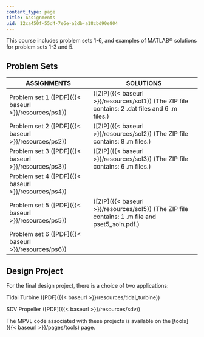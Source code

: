```yaml
---
content_type: page
title: Assignments
uid: 12ca450f-55d4-7e6e-a2db-a18cbd90e804
---
```


This course includes problem sets 1-6, and examples of MATLAB® solutions for problem sets 1-3 and 5.

Problem Sets
------------

| ASSIGNMENTS | SOLUTIONS |
| --- | --- |
| Problem set 1 ([PDF]({{< baseurl >}}/resources/ps1)) | ([ZIP]({{< baseurl >}}/resources/sol1)) (The ZIP file contains: 2 .dat files and 6 .m files.) |
| Problem set 2 ([PDF]({{< baseurl >}}/resources/ps2)) | ([ZIP]({{< baseurl >}}/resources/sol2)) (The ZIP file contains: 8 .m files.) |
| Problem set 3 ([PDF]({{< baseurl >}}/resources/ps3)) | ([ZIP]({{< baseurl >}}/resources/sol3)) (The ZIP file contains: 6 .m files.) |
| Problem set 4 ([PDF]({{< baseurl >}}/resources/ps4)) | &nbsp; |
| Problem set 5 ([PDF]({{< baseurl >}}/resources/ps5)) | ([ZIP]({{< baseurl >}}/resources/sol5)) (The ZIP file contains: 1 .m file and pset5\_soln.pdf.) |
| Problem set 6 ([PDF]({{< baseurl >}}/resources/ps6)) |   

Design Project
--------------

For the final design project, there is a choice of two applications:

Tidal Turbine ([PDF]({{< baseurl >}}/resources/tidal_turbine))

SDV Propeller ([PDF]({{< baseurl >}}/resources/sdv))

The MPVL code associated with these projects is available on the [tools]({{< baseurl >}}/pages/tools) page.